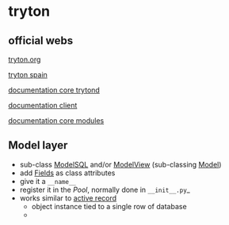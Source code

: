 # tryton


## official webs

[tryton.org](http://www.tryton.org/)

[tryton spain](http://www.tryton-erp.es/)


[documentation core trytond](http://doc.tryton.org/4.2/trytond/doc/index.html)

[documentation client](http://doc.tryton.org/4.2/tryton/doc/index.html)

[documentation core modules](http://doc.tryton.org/4.2/modules/index.html)

## Model layer

* sub-class [ModelSQL](http://hg.tryton.org/trytond/file/tip/trytond/model/modelsql.py) and/or [ModelView](http://hg.tryton.org/trytond/file/tip/trytond/model/modelview.py) (sub-classing [Model](http://hg.tryton.org/trytond/file/tip/trytond/model/model.py))
* add [Fields](http://hg.tryton.org/trytond/file/tip/trytond/model/fields) as class attributes
* give it a ```__name__```
* register it in the *Pool*, normally done in ```__init__.py```_
* works similar to [active record](https://en.wikipedia.org/wiki/Active_record_pattern)
  - object instance tied to a single row of database
  - 
